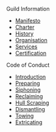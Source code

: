 <span class="sidebar-section-heading">Guild Information</span>

* [Manifesto](/manifesto)
* [Charter](/charter)
* [History](/history)
* [Organisation](/organisation)
* [Services](/services)
* [Certification](/certification)

<span class="sidebar-section-heading">Code of Conduct</span>

* [Introduction](/conduct/introduction "Code of Conduct - Breakers Guild")
* [Preparing](/conduct/preparing)
* [Siphoning](/conduct/siphoning)
* [Reclaiming](/conduct/reclaiming)
* [Hull Scraping](/conduct/scraping)
* [Dismantling](/conduct/dismantling)
* [Towing](/conduct/towing)
* [Extricating](/conduct/extricating)
